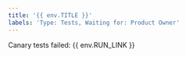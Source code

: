 ```yaml
---
title: '{{ env.TITLE }}'
labels: 'Type: Tests, Waiting for: Product Owner'
---
```

Canary tests failed: {{ env.RUN_LINK }}
